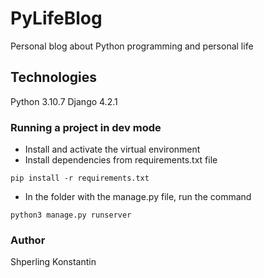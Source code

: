 # PyLifeBlog
 Personal blog about Python programming and personal life

## Technologies
Python 3.10.7
Django 4.2.1

### Running a project in dev mode
- Install and activate the virtual environment
- Install dependencies from requirements.txt file

```
pip install -r requirements.txt
``` 
- In the folder with the manage.py file, run the command
```
python3 manage.py runserver
```
### Author
Shperling Konstantin